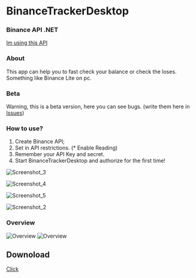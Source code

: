 # BinanceTrackerDesktop

### Binance API .NET
[Im using this API](https://github.com/JKorf/Binance.Net)

### About
This app can help you to fast check your balance or check the loses. Something like Binance Lite on pc.

### Beta
Warning, this is a beta version, here you can see bugs. (write them here in [Issues](https://github.com/z1net/BinanceTrackerDesktop/issues))

### How to use?
1. Create Binance API;
2. Set in API restrictions. (* Enable Reading)
3. Remember your API Key and secret.
4. Start BinanceTrackerDesktop and authorize for the first time!

![Screenshot_3](https://user-images.githubusercontent.com/65300126/131249064-3e6831de-c1ec-462d-9e15-503c97df2df6.png)

![Screenshot_4](https://user-images.githubusercontent.com/65300126/131249068-1931e06c-dffd-40c4-bf00-eb13dae999ab.png)

![Screenshot_5](https://user-images.githubusercontent.com/65300126/131249072-adb1c68a-0adc-4dc0-b3d6-f3d9672471b2.png)

![Screenshot_2](https://user-images.githubusercontent.com/65300126/131249080-a179aec0-426a-435b-9070-9ba41fceaf34.png)

### Overview
![Overview](https://user-images.githubusercontent.com/65300126/131248850-a68a0db1-0e5f-4728-b7ac-15ab68bb277b.png)
![Overview](https://user-images.githubusercontent.com/65300126/131262991-34969db4-fa6b-44e5-9780-ba2313b39466.png)


## Downoload
[Click](https://github.com/z1net/BinanceTrackerDesktop/releases/download/1.0.0.0/BinanceTrackerDesktop.rar)

